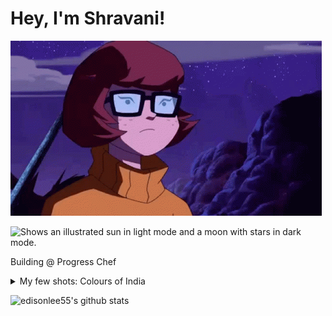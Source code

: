 # Hey, I'm Shravani!
<p> <img src="./assets/velma.gif"></p>
<p>
<picture>
  <source media="(prefers-color-scheme: dark)" srcset="https://user-images.githubusercontent.com/25423296/163456776-7f95b81a-f1ed-45f7-b7ab-8fa810d529fa.png">
  <source media="(prefers-color-scheme: light)" srcset="https://user-images.githubusercontent.com/25423296/163456779-a8556205-d0a5-45e2-ac17-42d089e3c3f8.png">
  <img alt="Shows an illustrated sun in light mode and a moon with stars in dark mode." src="https://user-images.githubusercontent.com/25423296/163456779-a8556205-d0a5-45e2-ac17-42d089e3c3f8.png"
     width="100px" 
     height="100px" >
</picture>
</p>
<p>
Building @ Progress Chef
</p>
<details>
<summary>My few shots: Colours of India</summary>
  <div class="scroll-container">
  <img src="/assets/jaipur.jpeg" alt="Jaipur">
  <img src="/assets/kovalam.jpeg" alt="Kolvalam">
  <img src="/assets/kolkata.jpeg" alt="Kolkata">
</div>
</details>
<p>
<img src="https://github-readme-stats.vercel.app/api?username=RoyShravani&hide_border=true&show_icons=true" alt="edisonlee55's github stats">
</p>
